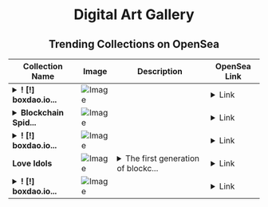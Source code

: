 <div align="center">

# Digital Art Gallery

## Trending Collections on OpenSea

| Collection Name                       | Image                                                                                     | Description                       | OpenSea Link                                                                                          |
|---------------------------------------|-------------------------------------------------------------------------------------------|-----------------------------------|--------------------------------------------------------------------------------------------------------|
| **<details><summary>! [!] boxdao.io...</summary>! [!] boxdao.io #02981</details>** | ![Image](https://i.seadn.io/s/raw/files/b35788b279bac2b2a10cc50d4d9af973.jpg?w=500&auto=format?w=200&auto=format) |  | <details><summary>Link</summary>[! [!] boxdao.io #02981](https://opensea.io/collection/boxdao-io-02981)</details> |
| **<details><summary>Blockchain Spid...</summary>Blockchain Spider</details>** | ![Image](https://i.seadn.io/s/raw/files/b311a360a3dea45cc032a07520e5eb73.jpg?w=500&auto=format?w=200&auto=format) |  | <details><summary>Link</summary>[Blockchain Spider](https://opensea.io/collection/blockchain-spider)</details> |
| **<details><summary>! [!] boxdao.io...</summary>! [!] boxdao.io #02980</details>** | ![Image](https://i.seadn.io/s/raw/files/9d8abc59a16499556a20b0857533ebde.jpg?w=500&auto=format?w=200&auto=format) |  | <details><summary>Link</summary>[! [!] boxdao.io #02980](https://opensea.io/collection/boxdao-io-02980)</details> |
| **Love Idols** | ![Image](https://i.seadn.io/s/raw/files/3c50061ee55ee43a9660d069cc9264c2.jpg?w=500&auto=format?w=200&auto=format) | <details><summary>The first generation of blockc...</summary>The first generation of blockchain idols, produced by Love Idols Agency!</details> | <details><summary>Link</summary>[Love Idols](https://opensea.io/collection/love-idols-6)</details> |
| **<details><summary>! [!] boxdao.io...</summary>! [!] boxdao.io #534</details>** | ![Image](https://i.seadn.io/s/raw/files/3278433219889cbe3e34f3e30b1a1b6c.jpg?w=500&auto=format?w=200&auto=format) |  | <details><summary>Link</summary>[! [!] boxdao.io #534](https://opensea.io/collection/boxdao-io-534)</details> |

</div>